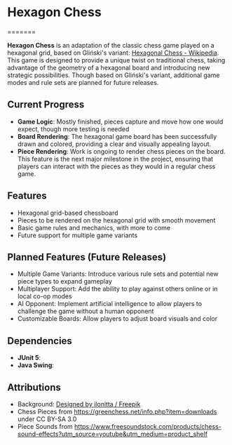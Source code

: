 # Hexagon Chess
=======

**Hexagon Chess** is an adaptation of the classic chess game played on a hexagonal grid, based on Gliński's variant: [Hexagonal Chess - Wikipedia](https://en.wikipedia.org/wiki/Hexagonal_chess). This game is designed to provide a unique twist on traditional chess, taking advantage of the geometry of a hexagonal board and introducing new strategic possibilities. Though based on Gliński's variant, additional game modes and rule sets are planned for future releases.

## Current Progress

- **Game Logic**: Mostly finished, pieces capture and move how one would expect, though more testing is needed
- **Board Rendering**: The hexagonal game board has been successfully drawn and colored, providing a clear and visually appealing layout.
- **Piece Rendering**: Work is ongoing to render chess pieces on the board. This feature is the next major milestone in the project, ensuring that players can interact with the pieces as they would in a regular chess game.


## Features

- Hexagonal grid-based chessboard
- Pieces to be rendered on the hexagonal grid with smooth movement
- Basic game rules and mechanics, with more to come
- Future support for multiple game variants

## Planned Features (Future Releases)

- Multiple Game Variants: Introduce various rule sets and potential new piece types to expand gameplay
- Multiplayer Support: Add the ability to play against others online or in local co-op modes
- AI Opponent: Implement artificial intelligence to allow players to challenge the game without a human opponent
- Customizable Boards: Allow players to adjust board visuals and color

## Dependencies

- **JUnit 5**: 
- **Java Swing**: 

## Attributions
- Background: <a href="http://www.freepik.com">Designed by ilonitta / Freepik</a>
- Chess Pieces from https://greenchess.net/info.php?item=downloads under CC BY-SA 3.0
- Piece Sounds from https://www.freesoundstock.com/products/chess-sound-effects?utm_source=youtube&utm_medium=product_shelf